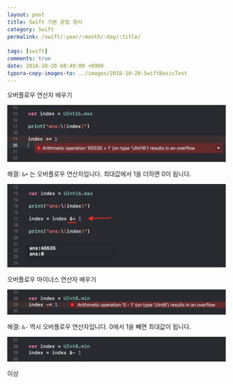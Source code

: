 ```yaml
---
layout: post
title: Swift 기본 문법 정리
category: Swift
permalink: /swift/:year/:month/:day/:title/

tags: [swift]
comments: true
date: 2018-10-20 08:49:00 +0900
typora-copy-images-to: ../images/2018-10-20-SwiftBasicTest
---
```


오버플로우 연산자 배우기

![05722647-41A3-4EE4-BACE-6A78A277227F](/images/2018-10-20-SwiftBasicTest/05722647-41A3-4EE4-BACE-6A78A277227F.png)

해결: `&+` 는 오버플로우 연산자입니다. 최대값에서 1을 더하면 0이 됩니다.

![D7A0924E-2FAA-41A2-BBD2-32D344DA28A1](/images/2018-10-20-SwiftBasicTest/D7A0924E-2FAA-41A2-BBD2-32D344DA28A1.png)

오버플로우 마이너스 연산자 배우기

![3FC6070A-97D0-4177-8D7D-1E2984EFC2F0](/images/2018-10-20-SwiftBasicTest/3FC6070A-97D0-4177-8D7D-1E2984EFC2F0.png)

해결: `&-` 역시 오버플로우 연산자입니다. 0에서  1을 빼면 최대값이 됩니다.

![9B98D1D9-3B2C-497F-BDC3-91DDCF6CCBDD](/images/2018-10-20-SwiftBasicTest/9B98D1D9-3B2C-497F-BDC3-91DDCF6CCBDD.png)

이상